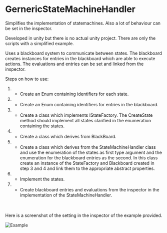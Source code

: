 # GernericStateMachineHandler

Simplifies the implementation of statemachines. Also a lot of behaviour can be set in the inspector.

Developed in unity but there is no actual unity project.
There are only the scripts with a simplified example. 

Uses a blackboard system to communicate between states. The blackboard creates instances for entries in the blackboard which are able to execute actions. The evaluations and entries can be set and linked from the inspector.

Steps on how to use:

  1. - Create an Enum containing identifiers for each state.
  2. - Create an Enum containing identifiers for entries in the blackboard.
  3. - Create a class which implements IStateFactory. The CreateState method should implement all states clarified in the enumeration containing the states.
  4. - Create a class which derives from BlackBoard.
  5. - Create a class which derives from the StateMachineHandler class and use the enumeration of the states as first type argument and the enumeration for the blackboard entries as the second. In this class create an instance of the StateFactory and Blackboard created in step 3 and 4 and link them to the appropriate  abstract properties.
  6. - Implement the states.
  7. - Create blackboard entries and evaluations from the inspector in the implementation of the StateMachineHandler.

<br><br>
Here is a screenshot of the setting in the inspector of the example provided.


![Example](https://user-images.githubusercontent.com/38137603/166268922-dfb1b30d-e985-4960-b6f7-d7ad1ab288c0.png)
